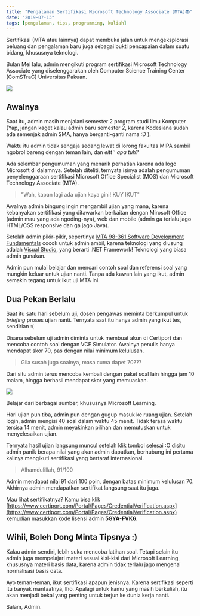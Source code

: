 ```yaml
---
title: "Pengalaman Sertifikasi Microsoft Technology Associate (MTA)📚"
date: "2019-07-13"
tags: [pengalaman, tips, programming, kuliah]
---
```


Sertifikasi (MTA atau lainnya) dapat membuka jalan untuk mengeksplorasi peluang
dan pengalaman baru juga sebagai bukti pencapaian dalam suatu bidang, khususnya
teknologi.

Bulan Mei lalu, admin mengikuti program sertifikasi Microsoft Technology
Associate yang diselenggarakan oleh Computer Science Training Center (ComSTraC)
Universitas Pakuan.

![](/posts/2019-07-13/woman-sitting-behind-table-with-black-laptop-computer.png)

## Awalnya

Saat itu, admin masih menjalani semester 2 program studi Ilmu Komputer (Yap,
jangan kaget kalau admin baru semester 2, karena Kodesiana sudah ada semenjak
admin SMA, hanya berganti-ganti nama :D ).

Waktu itu admin tidak sengaja sedang lewat di lorong fakultas MIPA sambil
ngobrol bareng dengan teman lain, dan _eitt'' apa tuh?_

Ada selembar pengumuman yang menarik perhatian karena ada logo Microsoft di
dalamnya. Setelah diteliti, ternyata isinya adalah pengumuman penyelenggaraan
sertifikasi Microsoft Office Specialist (MOS) dan Microsoft Technology Associate
(MTA).

> "Wah, kapan lagi ada ujian kaya gini! KUY IKUT"

Awalnya admin bingung ingin mengambil ujian yang mana, karena kebanyakan
sertifikasi yang ditawarkan berkaitan dengan Mirosoft Office (admin mau yang ada
ngoding-nya), web dan mobile (admin ga terlalu jago HTML/CSS responsive dan ga
jago Java).

Setelah admin pikir-pikir, sepertinya [MTA 98-361 Software Development
Fundamentals](https://www.microsoft.com/en-us/learning/exam-98-361.aspx) cocok
untuk admin ambil, karena teknologi yang diusung adalah [Visual
Studio](https://kodesiana.com/post/sentiment-analysis-menggunakan-accord-net/),
yang berarti .NET Framework! Teknologi yang biasa admin gunakan.

Admin pun mulai belajar dan mencari contoh soal dan referensi soal yang mungkin
keluar untuk ujian nanti. Tanpa ada kawan lain yang ikut, admin semakin tegang
untuk ikut uji MTA ini.

## Dua Pekan Berlalu

Saat itu satu hari sebelum uji, dosen pengawas meminta berkumpul untuk
_briefing_ proses ujian nanti. Ternyata saat itu hanya admin yang ikut tes,
sendirian :(

Disana sebelum uji admin diminta untuk membuat akun di Certiport dan mencoba
contoh soal dengan VCE Simulator. Awalnya penulis hanya mendapat skor 70, pas
dengan nilai minimum kelulusan.

> Gila susah juga soalnya, masa cuma dapet 70???

Dari situ admin terus mencoba kembali dengan paket soal lain hingga jam 10
malam, hingga berhasil mendapat skor yang memuaskan.

![](https://source.unsplash.com/QJDzYT_K8Xg/1200x657)

Belajar dari berbagai sumber, khususnya Microsoft Learning.

Hari ujian pun tiba, admin pun dengan gugup masuk ke ruang ujian. Setelah login,
admin mengisi 40 soal dalam waktu 45 menit. Tidak terasa waktu tersisa 14 menit,
admin meyakinkan pilihan dan memutuskan untuk menyelesaikan ujian.

Ternyata hasil ujian langsung muncul setelah klik tombol selesai :O disitu admin
panik berapa nilai yang akan admin dapatkan, berhubung ini pertama kalinya
mengikuti sertifikasi yang bertaraf internasional.

> Alhamdulillah, 91/100

Admin mendapat nilai 91 dari 100 poin, dengan batas minimum kelulusan 70.
Akhirnya admin mendapatkan sertifikat langsung saat itu juga.

Mau lihat sertifikatnya? Kamu bisa klik
[https://www.certiport.com/Portal/Pages/CredentialVerification.aspx](https://www.certiport.com/Portal/Pages/CredentialVerification.aspx)
kemudian masukkan kode lisensi admin **5GYA-FVK6**.

## Wihii, Boleh Dong Minta Tipsnya :)

Kalau admin sendiri, lebih suka mencoba latihan soal. Tetapi selain itu admin
juga mempelajari materi sesuai kisi-kisi dari Microsoft Learning, khususnya
materi basis data, karena admin tidak terlalu jago mengenai normalisasi basis
data.

Ayo teman-teman, ikut sertifikasi apapun jenisnya. Karena sertifikasi seperti
itu banyak manfaatnya, lho. Apalagi untuk kamu yang masih berkuliah, itu akan
menjadi bekal yang penting untuk terjun ke dunia kerja nanti.

Salam, Admin.
